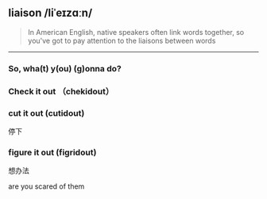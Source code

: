 ## liaison /liˈeɪzɑːn/

> In American English, native speakers often link words together, so you've got to pay attention to the liaisons between words

<hr>


### So, wha(t) y(ou) (g)onna do?

### Check it out （chekidout）

### cut it out (cutidout)
停下

### figure it out (figridout)
想办法

are you scared of them 

